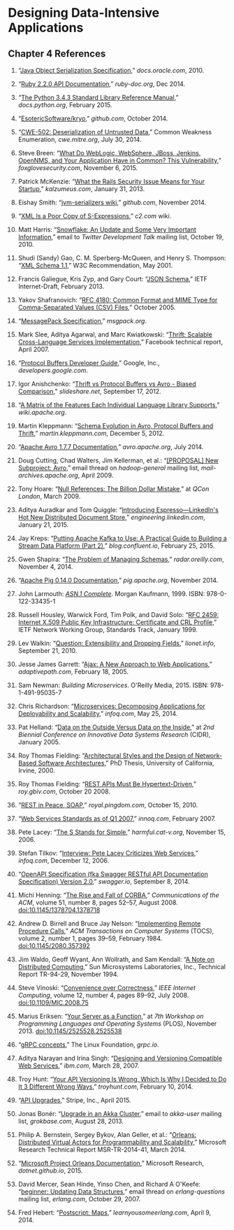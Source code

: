 Designing Data-Intensive Applications
=====================================

Chapter 4 References
--------------------

1.  “[Java Object Serialization Specification](http://docs.oracle.com/javase/7/docs/platform/serialization/spec/serialTOC.html),” *docs.oracle.com*, 2010.

1.  “[Ruby 2.2.0 API Documentation](http://ruby-doc.org/core-2.2.0/),” *ruby-doc.org*, Dec 2014.

1.  “[The Python 3.4.3 Standard Library Reference Manual](https://docs.python.org/3/library/pickle.html),” *docs.python.org*, February 2015.

1.  “[EsotericSoftware/kryo](https://github.com/EsotericSoftware/kryo),”
    *github.com*, October 2014.

1.  “[CWE-502: Deserialization of Untrusted Data](http://cwe.mitre.org/data/definitions/502.html),” Common Weakness Enumeration, *cwe.mitre.org*,
    July 30, 2014.

1.  Steve Breen:
    “[What Do WebLogic, WebSphere, JBoss, Jenkins, OpenNMS, and Your Application Have in Common? This Vulnerability](http://foxglovesecurity.com/2015/11/06/what-do-weblogic-websphere-jboss-jenkins-opennms-and-your-application-have-in-common-this-vulnerability/),” *foxglovesecurity.com*, November 6, 2015.

1.  Patrick McKenzie:
    “[What the Rails Security Issue Means for Your Startup](http://www.kalzumeus.com/2013/01/31/what-the-rails-security-issue-means-for-your-startup/),” *kalzumeus.com*, January 31, 2013.

1.  Eishay Smith:
    “[jvm-serializers wiki](https://github.com/eishay/jvm-serializers/wiki),”
    *github.com*, November 2014.

1.  “[XML Is a Poor Copy of S-Expressions](http://c2.com/cgi/wiki?XmlIsaPoorCopyOfEssExpressions),” *c2.com* wiki.

1.  Matt Harris:
    “[Snowflake: An Update and Some Very Important Information](https://groups.google.com/forum/#!topic/twitter-development-talk/ahbvo3VTIYI),” email to *Twitter Development
    Talk* mailing list, October 19, 2010.

1.  Shudi (Sandy) Gao, C. M. Sperberg-McQueen, and
    Henry S. Thompson: “[XML Schema 1.1](http://www.w3.org/XML/Schema),” W3C Recommendation,
    May 2001.

1.  Francis Galiegue, Kris Zyp, and Gary Court:
    “[JSON Schema](http://json-schema.org/),” IETF Internet-Draft, February 2013.

1.  Yakov Shafranovich:
    “[RFC 4180: Common Format and MIME Type for Comma-Separated Values (CSV) Files](https://tools.ietf.org/html/rfc4180),” October 2005.

1.  “[MessagePack Specification](http://msgpack.org/),” *msgpack.org*.

1.  Mark Slee, Aditya Agarwal, and Marc Kwiatkowski:
    “[Thrift: Scalable Cross-Language Services Implementation](http://thrift.apache.org/static/files/thrift-20070401.pdf),” Facebook technical report, April 2007.

1.  “[Protocol Buffers Developer Guide](https://developers.google.com/protocol-buffers/docs/overview),” Google, Inc., *developers.google.com*.

1.  Igor Anishchenko:
    “[Thrift vs Protocol Buffers vs Avro - Biased Comparison](http://www.slideshare.net/IgorAnishchenko/pb-vs-thrift-vs-avro),” *slideshare.net*, September 17, 2012.

1.  “[A Matrix of the Features Each Individual Language Library Supports](http://wiki.apache.org/thrift/LibraryFeatures),”
    *wiki.apache.org*.

1.  Martin Kleppmann:
    “[Schema Evolution in Avro, Protocol Buffers and Thrift](http://martin.kleppmann.com/2012/12/05/schema-evolution-in-avro-protocol-buffers-thrift.html),” *martin.kleppmann.com*, December 5, 2012.

1.  “[Apache Avro 1.7.7 Documentation](http://avro.apache.org/docs/1.7.7/),” *avro.apache.org*, July 2014.

1.  Doug Cutting, Chad Walters, Jim Kellerman, et al.:
    “[&#91;PROPOSAL&#93; New Subproject: Avro](http://mail-archives.apache.org/mod_mbox/hadoop-general/200904.mbox/%3C49D53694.1050906@apache.org%3E),” email thread on *hadoop-general* mailing list,
    *mail-archives.apache.org*, April 2009.

1.  Tony Hoare:
    “[Null References: The Billion Dollar Mistake](http://www.infoq.com/presentations/Null-References-The-Billion-Dollar-Mistake-Tony-Hoare),” at *QCon London*,
    March 2009.

1.  Aditya Auradkar and Tom Quiggle:
    “[Introducing Espresso—LinkedIn's Hot New Distributed Document Store](https://engineering.linkedin.com/espresso/introducing-espresso-linkedins-hot-new-distributed-document-store),” *engineering.linkedin.com*, January 21, 2015.

1.  Jay Kreps:
    “[Putting Apache Kafka to Use: A Practical Guide to Building a Stream Data Platform (Part 2)](http://blog.confluent.io/2015/02/25/stream-data-platform-2/),” *blog.confluent.io*,
    February 25, 2015.

1.  Gwen Shapira:
    “[The Problem of Managing Schemas](http://radar.oreilly.com/2014/11/the-problem-of-managing-schemas.html),” *radar.oreilly.com*, November 4, 2014.

1.  “[Apache Pig 0.14.0 Documentation](http://pig.apache.org/docs/r0.14.0/),” *pig.apache.org*, November 2014.

1.  John Larmouth:
    [*ASN.1 Complete*](http://www.oss.com/asn1/resources/books-whitepapers-pubs/larmouth-asn1-book.pdf).
    Morgan Kaufmann, 1999. ISBN: 978-0-122-33435-1

1.  Russell Housley, Warwick Ford, Tim Polk, and David Solo:
    “[RFC 2459: Internet X.509 Public Key Infrastructure: Certificate and CRL Profile](https://www.ietf.org/rfc/rfc2459.txt),” IETF Network Working Group, Standards Track,
    January 1999.

1.  Lev Walkin:
    “[Question: Extensibility and Dropping Fields](http://lionet.info/asn1c/blog/2010/09/21/question-extensibility-removing-fields/),” *lionet.info*, September 21, 2010.

1.  Jesse James Garrett:
    “[Ajax: A New Approach to Web Applications](https://web.archive.org/web/20181231094556/https://www.adaptivepath.com/ideas/ajax-new-approach-web-applications/),” *adaptivepath.com*, February 18, 2005.

1.  Sam Newman: *Building Microservices*.
    O'Reilly Media, 2015. ISBN: 978-1-491-95035-7

1.  Chris Richardson:
    “[Microservices: Decomposing Applications for Deployability and Scalability](http://www.infoq.com/articles/microservices-intro),” *infoq.com*, May 25, 2014.

1.  Pat Helland:
    “[Data on the Outside Versus Data on the Inside](http://cidrdb.org/cidr2005/papers/P12.pdf),” at *2nd Biennial Conference on Innovative Data Systems Research* (CIDR),
    January 2005.

1.  Roy Thomas Fielding:
    “[Architectural Styles and the Design of Network-Based Software Architectures](https://www.ics.uci.edu/~fielding/pubs/dissertation/fielding_dissertation.pdf),” PhD Thesis, University of
    California, Irvine, 2000.

1.  Roy Thomas Fielding:
    “[REST APIs Must Be Hypertext-Driven](http://roy.gbiv.com/untangled/2008/rest-apis-must-be-hypertext-driven),” *roy.gbiv.com*, October 20 2008.

1.  “[REST in Peace, SOAP](https://royal.pingdom.com/rest-in-peace-soap/),” *royal.pingdom.com*, October 15, 2010.

1.  “[Web Services Standards as of Q1 2007](https://www.innoq.com/resources/ws-standards-poster/),” *innoq.com*, February 2007.

1.  Pete Lacey:
    “[The S Stands for Simple](http://harmful.cat-v.org/software/xml/soap/simple),” *harmful.cat-v.org*, November 15, 2006.

1.  Stefan Tilkov:
    “[Interview: Pete Lacey Criticizes Web Services](http://www.infoq.com/articles/pete-lacey-ws-criticism),” *infoq.com*, December 12, 2006.

1.  “[OpenAPI Specification (fka Swagger RESTful API Documentation Specification) Version 2.0](http://swagger.io/specification/),”
    *swagger.io*, September 8, 2014.

1.  Michi Henning:
    “[The Rise and Fall of CORBA](https://cacm.acm.org/magazines/2008/8/5336-the-rise-and-fall-of-corba/fulltext),”
    *Communications of the ACM*, volume 51, number 8, pages 52–57, August 2008.
    [doi:10.1145/1378704.1378718](http://dx.doi.org/10.1145/1378704.1378718)

1.  Andrew D. Birrell and Bruce Jay Nelson:
    “[Implementing Remote Procedure Calls](http://www.cs.princeton.edu/courses/archive/fall03/cs518/papers/rpc.pdf),” *ACM Transactions on Computer Systems* (TOCS),
    volume 2, number 1, pages 39–59, February 1984.
    [doi:10.1145/2080.357392](http://dx.doi.org/10.1145/2080.357392)

1.  Jim Waldo, Geoff Wyant, Ann Wollrath, and Sam Kendall:
    “[A Note on Distributed Computing](http://m.mirror.facebook.net/kde/devel/smli_tr-94-29.pdf),”
    Sun Microsystems Laboratories, Inc., Technical Report TR-94-29, November 1994.

1.  Steve Vinoski:
    “[Convenience over Correctness](http://steve.vinoski.net/pdf/IEEE-Convenience_Over_Correctness.pdf),” *IEEE Internet Computing*, volume 12, number 4, pages 89–92, July 2008.
    [doi:10.1109/MIC.2008.75](http://dx.doi.org/10.1109/MIC.2008.75)

1.  Marius Eriksen:
    “[Your Server as a Function](http://monkey.org/~marius/funsrv.pdf),” at
    *7th Workshop on Programming Languages and Operating Systems* (PLOS), November 2013.
    [doi:10.1145/2525528.2525538](http://dx.doi.org/10.1145/2525528.2525538)

1.  “[gRPC concepts](https://grpc.io/docs/guides/concepts/),” The Linux Foundation, *grpc.io*.

1.  Aditya Narayan and Irina Singh:
    “[Designing and Versioning Compatible Web Services](https://web.archive.org/web/20141016000136/http://www.ibm.com/developerworks/websphere/library/techarticles/0705_narayan/0705_narayan.html),” *ibm.com*, March 28, 2007.

1.  Troy Hunt:
    “[Your API Versioning Is Wrong, Which Is Why I Decided to Do It 3 Different Wrong Ways](http://www.troyhunt.com/2014/02/your-api-versioning-is-wrong-which-is.html),” *troyhunt.com*,
    February 10, 2014.

1.  “[API Upgrades](https://stripe.com/docs/upgrades),” Stripe, Inc., April 2015.

1.  Jonas Bonér:
    “[Upgrade in an Akka Cluster](http://grokbase.com/t/gg/akka-user/138wd8j9e3/upgrade-in-an-akka-cluster),” email to *akka-user* mailing list, *grokbase.com*, August 28, 2013.

1.  Philip A. Bernstein, Sergey Bykov, Alan Geller, et al.:
    “[Orleans: Distributed Virtual Actors for Programmability and Scalability](https://www.microsoft.com/en-us/research/publication/orleans-distributed-virtual-actors-for-programmability-and-scalability/),” Microsoft Research
    Technical Report MSR-TR-2014-41, March 2014.

1.  “[Microsoft Project Orleans Documentation](http://dotnet.github.io/orleans/),” Microsoft Research, *dotnet.github.io*, 2015.

1.  David Mercer, Sean Hinde, Yinso Chen, and Richard A O'Keefe:
    “[beginner: Updating Data Structures](http://erlang.org/pipermail/erlang-questions/2007-October/030318.html),” email thread on *erlang-questions* mailing list, *erlang.com*,
    October 29, 2007.

1.  Fred Hebert:
    “[Postscript: Maps](http://learnyousomeerlang.com/maps),” *learnyousomeerlang.com*,
    April 9, 2014.
